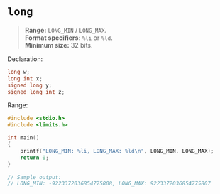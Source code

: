 # `long`

> **Range:** `LONG_MIN` / `LONG_MAX`.  
> **Format specifiers:** `%li` or `%ld`.  
> **Minimum size:** 32 bits.

Declaration:

```c
long w;
long int x;
signed long y;
signed long int z;
```

Range:

```c
#include <stdio.h>
#include <limits.h>

int main()
{
    printf("LONG_MIN: %li, LONG_MAX: %ld\n", LONG_MIN, LONG_MAX);
    return 0;
}

// Sample output:
// LONG_MIN: -9223372036854775808, LONG_MAX: 9223372036854775807
```